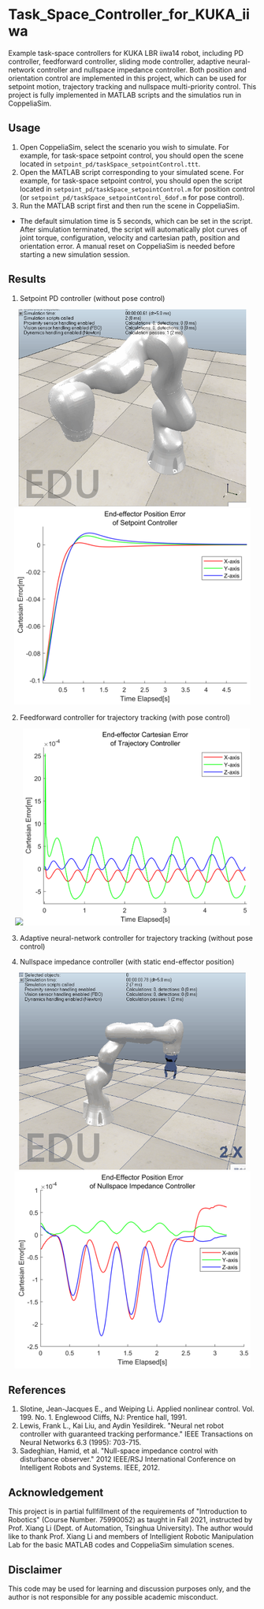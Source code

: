 # Task_Space_Controller_for_KUKA_iiwa
Example task-space controllers for KUKA LBR iiwa14 robot, including PD controller, feedforward controller, sliding mode controller, adaptive neural-network controller and nullspace impedance controller. Both position and orientation control are implemented in this project, which can be used for setpoint motion, trajectory tracking and nullspace multi-priority control. This project is fully implemented in MATLAB scripts and the simulatios run in CoppeliaSim.

## Usage
1. Open CoppeliaSim, select the scenario you wish to simulate. For example, for task-space setpoint control, you should open the scene located in `setpoint_pd/taskSpace_setpointControl.ttt`.
2. Open the MATLAB script corresponding to your simulated scene. For example, for task-space setpoint control, you should open the script located in `setpoint_pd/taskSpace_setpointControl.m` for position control (or `setpoint_pd/taskSpace_setpointControl_6dof.m` for pose control).
3. Run the MATLAB script first and then run the scene in CoppeliaSim.
* The default simulation time is 5 seconds, which can be set in the script. After simulation terminated, the script will automatically plot curves of joint torque, configuration, velocity and cartesian path, position and orientation error. A manual reset on CoppeliaSim is needed before starting a new simulation session. 

## Results
1. Setpoint PD controller (without pose control)
<div align="center">
  <img src="./examples/taskSpace_setpointControl.gif" height=400><img src="./examples/taskSpace_setpointControl.png" height=400>
</div>

2. Feedforward controller for trajectory tracking (with pose control)
<div align="center">
  <img src="./examples/taskSpace_trajff_6dof.gif" height=400><img src="./examples/taskSpace_trajff_6dof.png" height=400>
</div>

3. Adaptive neural-network controller for trajectory tracking (without pose control)

4. Nullspace impedance controller (with static end-effector position)
<div align="center">
  <img src="./examples/nullSpace_impedance.gif" height=400><img src="./examples/nullSpace_impedance.png" height=400>
</div>

## References
1. Slotine, Jean-Jacques E., and Weiping Li. Applied nonlinear control. Vol. 199. No. 1. Englewood Cliffs, NJ: Prentice hall, 1991.
2. Lewis, Frank L., Kai Liu, and Aydin Yesildirek. "Neural net robot controller with guaranteed tracking performance." IEEE Transactions on Neural Networks 6.3 (1995): 703-715.
3. Sadeghian, Hamid, et al. "Null-space impedance control with disturbance observer." 2012 IEEE/RSJ International Conference on Intelligent Robots and Systems. IEEE, 2012.

## Acknowledgement
This project is in partial fullfillment of the requirements of "Introduction to Robotics" (Course Number. 75990052) as taught in Fall 2021, instructed by Prof. Xiang Li (Dept. of Automation, Tsinghua University). The author would like to thank Prof. Xiang Li and members of Intelligient Robotic Manipulation Lab for the basic MATLAB codes and CoppeliaSim simulation scenes.

## Disclaimer
This code may be used for learning and discussion purposes only, and the author is not responsible for any possible academic misconduct.

